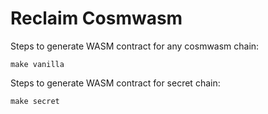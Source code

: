 # Reclaim Cosmwasm

Steps to generate WASM contract for any cosmwasm chain:

```
make vanilla
```

Steps to generate WASM contract for secret chain:

```
make secret
```